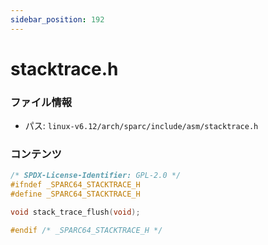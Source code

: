 ```yaml
---
sidebar_position: 192
---
```

# stacktrace.h

### ファイル情報

- パス: `linux-v6.12/arch/sparc/include/asm/stacktrace.h`

### コンテンツ

```h
/* SPDX-License-Identifier: GPL-2.0 */
#ifndef _SPARC64_STACKTRACE_H
#define _SPARC64_STACKTRACE_H

void stack_trace_flush(void);

#endif /* _SPARC64_STACKTRACE_H */

```
